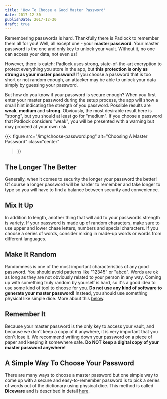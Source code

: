```yaml
---
title: 'How To Choose a Good Master Password'
date: 2017-12-30
publishDate: 2017-12-30
draft: true
---
```


Remembering passwords is hard. Thankfully there is Padlock to remember
them all for you! Well, all except one - your **master password**. Your master
password is the one and only key to unlock your vault. Without it, no one can
access your data, not even us!

However, there is catch: Padlock uses strong,
state-of-the-art encryption to protect everything you store in the app, but
**this protection is only as strong as your master password**! If you choose a
password that is too short or not random enough, an attacker may be able to
unlock your data simply by guessing your password.

But how do you know if your password is secure enough? When you first enter
your master password during the setup process, the app will show a small hint
indicating the strength of you password. Possible results are **weak**,
**medium** and **strong**. Obviously, the most desirable result here is
"strong", but you should at least go for "medium". If you choose a
password that Padlock considers "weak", you will be presented with a warning
but may proceed at your own risk.

{{< figure src="/img/choose-password.png" alt="Choosing A Master Password"
class="center"

> }}

## The Longer The Better

Generally, when it comes to security the longer your password the better! Of
course a longer password will be harder to remember and take longer to type
so you will have to find a balance between security and convenience.

## Mix It Up

In addition to length, another thing that will add to your passwords strength
is variety. If your password is made up of random characters, make sure to use
upper and lower chase letters, numbers and special characters. If you choose a
series of words, consider mixing in made-up words or words from different
languages.

## Make It Random

Randomness is one of the most important characteristics of any good password.
You should avoid patterns like "12345" or "abcd". Words are ok as long as they
are not obviously related to your person in any way. Coming up with something
truly random by yourself is hard, so it's a good idea to use some kind of tool
to choose for you. **Do not use any kind of software to generate your master
password!** Instead, you should use something physical like simple dice. More
about this [below](#a-simple-way-to-choose-your-password).

## Remember It

Because your master password is the only key to access your vault, and because
we don't keep a copy of it anywhere, it is very important that you don't lose
it. We recommend writing down your password on a piece of paper and keeping it
somewhere safe. **Do NOT keep a digital copy of your master password
anywhere!**

## A Simple Way To Choose Your Password

There are many ways to choose a master password but one simple way to come up
with a secure and easy-to-remember password is to pick a series of words out of
the dictionary using physical dice. This method is called **Diceware** and is
described in detail [here](http://www.diceware.com).
